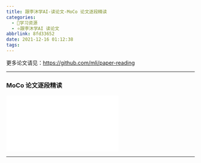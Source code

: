 ```yaml
---
title: 跟李沐学AI-读论文-MoCo 论文逐段精读
categories:
  - 🌙学习资源
  - ⭐跟李沐学AI 读论文
abbrlink: 8fd33652
date: 2021-12-16 01:12:38
tags:
---
```


更多论文请见：<https://github.com/mli/paper-reading>

***

### MoCo 论文逐段精读

<iframe src="//player.bilibili.com/player.html?aid=422340209&bvid=BV1C3411s7t9&cid=461830701&page=1" scrolling="no" border="0" frameborder="no" framespacing="0" allowfullscreen="true"> </iframe>

<!--more-->

***
